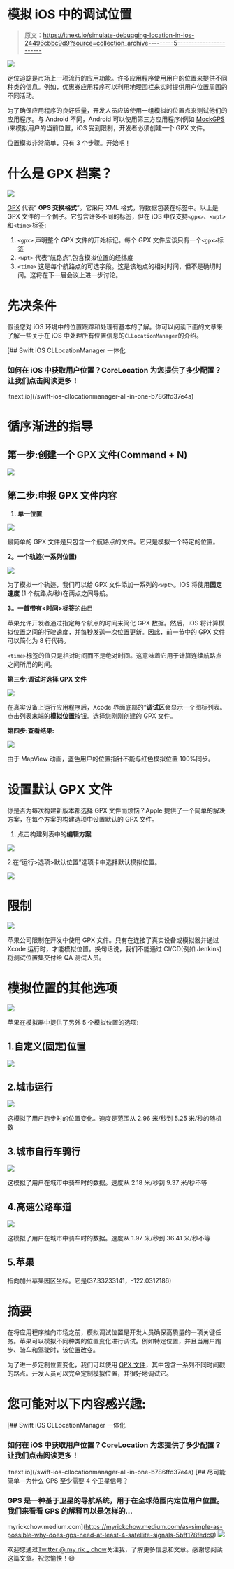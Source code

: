 # 模拟 iOS 中的调试位置

> 原文：<https://itnext.io/simulate-debugging-location-in-ios-24496cbbc9d9?source=collection_archive---------5----------------------->

![](img/0250d3d43273dd9d1e2ee73ad28e71e6.png)

定位追踪是市场上一项流行的应用功能。许多应用程序使用用户的位置来提供不同种类的信息。例如，优惠券应用程序可以利用地理围栏来实时提供用户位置周围的不同活动。

为了确保应用程序的良好质量，开发人员应该使用一组模拟的位置点来测试他们的应用程序。与 Android 不同，Android 可以使用第三方应用程序(例如 [MockGPS](https://play.google.com/store/apps/details?id=net.marlove.mockgps&hl=en) )来模拟用户的当前位置，iOS 受到限制，开发者必须创建一个 GPX 文件。

位置模拟非常简单，只有 3 个步骤。开始吧！

# 什么是 GPX 档案？

![](img/7b81d1fdd59e70481f001f187988313b.png)

[GPX](https://www.topografix.com/gpx.asp) 代表“ **GPS 交换格式**”。它采用 XML 格式，将数据包装在标签中。以上是 GPX 文件的一个例子。它包含许多不同的标签，但在 iOS 中仅支持`<gpx>`、`<wpt>`和`<time>`标签:

1.  `<gpx>`
    声明整个 GPX 文件的开始标记。每个 GPX 文件应该只有一个`<gpx>`标签
2.  `<wpt>` 代表“航路点”,包含模拟位置的经纬度
3.  `<time>` 这是每个航路点的可选字段。这是该地点的相对时间，但不是确切时间。这将在下一届会议上进一步讨论。

# 先决条件

假设您对 iOS 环境中的位置跟踪和处理有基本的了解。你可以阅读下面的文章来了解一些关于在 iOS 中处理所有位置信息的`CLLocationManager`的介绍。

[](/swift-ios-cllocationmanager-all-in-one-b786ffd37e4a) [## Swift iOS CLLocationManager 一体化

### 如何在 iOS 中获取用户位置？CoreLocation 为您提供了多少配置？让我们点击阅读更多！

itnext.io](/swift-ios-cllocationmanager-all-in-one-b786ffd37e4a) 

# 循序渐进的指导

## **第一步:创建一个 GPX 文件(Command + N)**

![](img/509208be5877c062c65e4f5edfe68d29.png)

## **第二步:申报 GPX 文件内容**

1.  **单一位置**

![](img/9b5452bf7d4cffb89e62ca10bf667f57.png)

最简单的 GPX 文件是只包含一个航路点的文件。它只是模拟一个特定的位置。

**2。一个轨迹(一系列位置)**

![](img/eb694e90f3f97cc869f0adc96771f44e.png)

为了模拟一个轨迹，我们可以给 GPX 文件添加一系列的`<wpt>`。iOS 将使用**固定速度** (1 个航路点/秒)在两点之间导航。

**3。一首带有<时间>标签**的曲目

苹果允许开发者通过指定每个航点的时间来简化 GPX 数据。然后，iOS 将计算模拟位置之间的行驶速度，并每秒发送一次位置更新。因此，前一节中的 GPX 文件可以简化为 8 行代码。

`<time>`标签的值只是相对时间而不是绝对时间。这意味着它用于计算连续航路点之间所用的时间。

**第三步:调试时选择 GPX 文件**

![](img/5424a8cf612235ee270451b16d36ca6f.png)

在真实设备上运行应用程序后，Xcode 界面底部的“**调试区**会显示一个图标列表。点击列表末端的**模拟位置**按钮。选择您刚刚创建的 GPX 文件。

**第四步:查看结果:**

![](img/a50dc6e740e40873c68f084ed76a36e7.png)

由于 MapView 动画，蓝色用户的位置指针不能与红色模拟位置 100%同步。

# 设置默认 GPX 文件

你是否为每次构建新版本都选择 GPX 文件而烦恼？Apple 提供了一个简单的解决方案，在每个方案的构建选项中设置默认的 GPX 文件。

1.  点击构建列表中的**编辑方案**

![](img/1067ddd307cbc1317663cd5a6ed74998.png)

2.在“运行>选项>默认位置”选项卡中选择默认模拟位置。

![](img/752686f3a7ec7c31f409949a97b49331.png)

# 限制

![](img/ef8492fa94131d17294c0e58fbaac229.png)

苹果公司限制在开发中使用 GPX 文件。只有在连接了真实设备或模拟器并通过 Xcode 运行时，才能模拟位置。换句话说，我们不能通过 CI/CD(例如 Jenkins)将测试位置集交付给 QA 测试人员。

# 模拟位置的其他选项

![](img/dc1f64f8657db6289ac9086dfeacbcf4.png)

苹果在模拟器中提供了另外 5 个模拟位置的选项:

## 1.自定义(固定)位置

![](img/d72f4c7d54c712f736671eae9be107bc.png)

## 2.城市运行

![](img/8224d5bd79792bc473e35354e50df73b.png)

这模拟了用户跑步时的位置变化。速度是范围从 2.96 米/秒到 5.25 米/秒的随机数

## 3.城市自行车骑行

![](img/0e3ae852158a1b12304d64a893e4e411.png)

这模拟了用户在城市中骑车时的数据。速度从 2.18 米/秒到 9.37 米/秒不等

## 4.高速公路车道

![](img/8d7cc729772a418ffb2272d86ddb141c.png)

这模拟了用户在城市中骑车时的数据。速度从 1.97 米/秒到 36.41 米/秒不等

## 5.苹果

指向加州苹果园区坐标。它是(37.33233141，-122.0312186)

# 摘要

在将应用程序推向市场之前，模拟调试位置是开发人员确保高质量的一项关键任务。苹果可以模拟不同种类的位置变化进行调试。例如特定位置，并且当用户跑步、骑车和驾驶时，该位置改变。

为了进一步定制位置变化，我们可以使用 [GPX 文件](https://www.topografix.com/gpx.asp)，其中包含一系列不同时间戳的路点。开发人员可以完全定制模拟位置，并很好地调试它。

# 您可能对以下内容感兴趣:

[](/swift-ios-cllocationmanager-all-in-one-b786ffd37e4a) [## Swift iOS CLLocationManager 一体化

### 如何在 iOS 中获取用户位置？CoreLocation 为您提供了多少配置？让我们点击阅读更多！

itnext.io](/swift-ios-cllocationmanager-all-in-one-b786ffd37e4a) [](https://myrickchow.medium.com/as-simple-as-possible-why-does-gps-need-at-least-4-satellite-signals-5bff178fedc0) [## 尽可能简单—为什么 GPS 至少需要 4 个卫星信号？

### GPS 是一种基于卫星的导航系统，用于在全球范围内定位用户位置。我们来看看 GPS 的解释可以是怎样的…

myrickchow.medium.com](https://myrickchow.medium.com/as-simple-as-possible-why-does-gps-need-at-least-4-satellite-signals-5bff178fedc0) ![](img/7abf5115a23b022a478329d63ba32282.png)

欢迎您通过[Twitter @ my rik _ chow](https://twitter.com/myrick_chow)关注我，了解更多信息和文章。感谢您阅读这篇文章。祝您愉快！😄